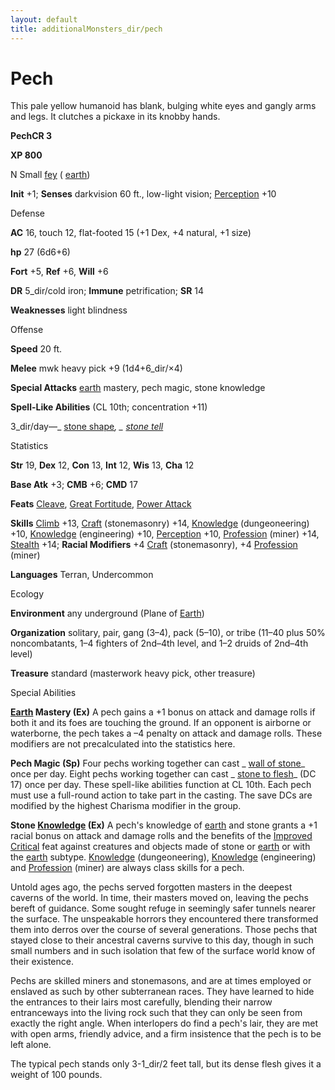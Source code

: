 ```yaml
---
layout: default
title: additionalMonsters_dir/pech
---
```

# Pech

This pale yellow humanoid has blank, bulging white eyes and gangly arms and legs. It clutches a pickaxe in its knobby hands.

**PechCR 3**

**XP 800**

N Small [fey](monsters_dir/creatureTypes#_fey) ( [earth](monsters_dir/creatureTypes#_earth-subtype))

**Init** +1; **Senses** darkvision 60 ft., low-light vision; [Perception](additionalMonsters_dir/../skills_dir/perception#_perception) +10

Defense

**AC** 16, touch 12, flat-footed 15 (+1 Dex, +4 natural, +1 size)

**hp** 27 (6d6+6)

**Fort** +5, **Ref** +6, **Will** +6

**DR** 5_dir/cold iron; **Immune** petrification; **SR** 14

**Weaknesses** light blindness

Offense

**Speed** 20 ft.

**Melee** mwk heavy pick +9 (1d4+6_dir/×4)

**Special Attacks** [earth](monsters_dir/creatureTypes#_earth-subtype) mastery, pech magic, stone knowledge

**Spell-Like Abilities** (CL 10th; concentration +11)

3_dir/day—_ [stone shape](additionalMonsters_dir/../spells_dir/stoneShape#_stone-shape)_, _ [stone tell](additionalMonsters_dir/../spells_dir/stoneTell#_stone-tell)_

Statistics

**Str** 19, **Dex** 12, **Con** 13, **Int** 12, **Wis** 13, **Cha** 12

**Base Atk** +3; **CMB** +6; **CMD** 17

**Feats** [Cleave](additionalMonsters_dir/../feats#_cleave), [Great Fortitude](additionalMonsters_dir/../feats#_great-fortitude), [Power Attack](additionalMonsters_dir/../feats#_power-attack)

**Skills** [Climb](additionalMonsters_dir/../skills_dir/climb#_climb) +13, [Craft](additionalMonsters_dir/../skills_dir/craft#_craft) (stonemasonry) +14, [Knowledge](additionalMonsters_dir/../skills_dir/knowledge#_knowledge) (dungeoneering) +10, [Knowledge](additionalMonsters_dir/../skills_dir/knowledge#_knowledge) (engineering) +10, [Perception](additionalMonsters_dir/../skills_dir/perception#_perception) +10, [Profession](additionalMonsters_dir/../skills_dir/profession#_profession) (miner) +14, [Stealth](additionalMonsters_dir/../skills_dir/stealth#_stealth) +14; **Racial Modifiers** +4 [Craft](additionalMonsters_dir/../skills_dir/craft#_craft) (stonemasonry), +4 [Profession](additionalMonsters_dir/../skills_dir/profession#_profession) (miner)

**Languages** Terran, Undercommon

Ecology

**Environment** any underground (Plane of [Earth](monsters_dir/creatureTypes#_earth-subtype))

**Organization** solitary, pair, gang (3–4), pack (5–10), or tribe (11–40 plus 50% noncombatants, 1–4 fighters of 2nd–4th level, and 1–2 druids of 2nd–4th level)

**Treasure** standard (masterwork heavy pick, other treasure)

Special Abilities

**[Earth](monsters_dir/creatureTypes#_earth-subtype) Mastery (Ex)** A pech gains a +1 bonus on attack and damage rolls if both it and its foes are touching the ground. If an opponent is airborne or waterborne, the pech takes a –4 penalty on attack and damage rolls. These modifiers are not precalculated into the statistics here.

**Pech Magic (Sp)** Four pechs working together can cast _ [wall of stone](additionalMonsters_dir/../spells_dir/wallOfStone#_wall-of-stone)_ once per day. Eight pechs working together can cast _ [stone to flesh](additionalMonsters_dir/../spells_dir/stoneToFlesh#_stone-to-flesh)_ (DC 17) once per day. These spell-like abilities function at CL 10th. Each pech must use a full-round action to take part in the casting. The save DCs are modified by the highest Charisma modifier in the group.

**Stone [Knowledge](additionalMonsters_dir/../skills_dir/knowledge#_knowledge) (Ex)** A pech's knowledge of [earth](monsters_dir/creatureTypes#_earth-subtype) and stone grants a +1 racial bonus on attack and damage rolls and the benefits of the [Improved Critical](additionalMonsters_dir/../feats#_improved-critical) feat against creatures and objects made of stone or [earth](monsters_dir/creatureTypes#_earth-subtype) or with the [earth](monsters_dir/creatureTypes#_earth-subtype) subtype. [Knowledge](additionalMonsters_dir/../skills_dir/knowledge#_knowledge) (dungeoneering), [Knowledge](additionalMonsters_dir/../skills_dir/knowledge#_knowledge) (engineering) and [Profession](additionalMonsters_dir/../skills_dir/profession#_profession) (miner) are always class skills for a pech.

Untold ages ago, the pechs served forgotten masters in the deepest caverns of the world. In time, their masters moved on, leaving the pechs bereft of guidance. Some sought refuge in seemingly safer tunnels nearer the surface. The unspeakable horrors they encountered there transformed them into derros over the course of several generations. Those pechs that stayed close to their ancestral caverns survive to this day, though in such small numbers and in such isolation that few of the surface world know of their existence.

Pechs are skilled miners and stonemasons, and are at times employed or enslaved as such by other subterranean races. They have learned to hide the entrances to their lairs most carefully, blending their narrow entranceways into the living rock such that they can only be seen from exactly the right angle. When interlopers do find a pech's lair, they are met with open arms, friendly advice, and a firm insistence that the pech is to be left alone.

The typical pech stands only 3-1_dir/2 feet tall, but its dense flesh gives it a weight of 100 pounds.

